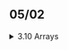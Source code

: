 ## 05/02

<details>
<summary>3.10 Arrays</summary>
<details><summary>3.10.3 The “for each” Loop</summary></details>
<!-- Continue adding your notes on The “for each” Loop and code snippets-->
<details><summary>3.10.4 Array Copying</summary></details>
<!-- Continue adding your notes on Array Copying and code snippets-->
</details>